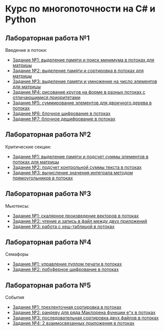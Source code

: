 # Курс по многопоточности на C# и Python
## Лабораторная работа №1
Введение в потоки: 
* [Задание №1: выделение памяти и поиск минимума в потоках для матрицы](https://github.com/Daniil-Solo/MultiThreadsSolutions/blob/main/Lab_1/task1.cs)
* [Задание №2: выделение памяти и сортировка в потоках для матрицы](https://github.com/Daniil-Solo/MultiThreadsSolutions/blob/main/Lab_1/task2.cs)
* [Задание №3: выделение памяти и умножение на число элементов для матрицы](https://github.com/Daniil-Solo/MultiThreadsSolutions/blob/main/Lab_1/task3.cs)
* [Задание №4: рисование кругов на форме в разных потоках с отличающимися приоритетами](https://github.com/Daniil-Solo/MultiThreadsSolutions/blob/main/Lab_1/task4.cs)
* [Задание №5: суммирование элементов для двоичного дерева в потоках](https://github.com/Daniil-Solo/MultiThreadsSolutions/blob/main/Lab_1/task5.cs)
* [Задание №6: блочное шифрование в потоках](https://github.com/Daniil-Solo/MultiThreadsSolutions/blob/main/Lab_1/task6.cs)
* [Задание №7: блочное дешифрование в потоках](https://github.com/Daniil-Solo/MultiThreadsSolutions/blob/main/Lab_1/task7.cs)

## Лабораторная работа №2
Критические секции: 
* [Задание №1: выделение памяти и подсчет суммы элементов в потоках для матрицы](https://github.com/Daniil-Solo/MultiThreadsSolutions/blob/main/Lab_2/task1.cs)
* [Задание №2: подсчет контрольной суммы текста в потоках](https://github.com/Daniil-Solo/MultiThreadsSolutions/blob/main/Lab_2/task2.cs)
* [Задание №3: вычисление значения интеграла методом прямоугольников в потоках](https://github.com/Daniil-Solo/MultiThreadsSolutions/blob/main/Lab_2/task3.cs)

## Лабораторная работа №3
Мьютексы: 
* [Задание №1: скалярное произведение векторов в потоках](https://github.com/Daniil-Solo/MultiThreadsSolutions/blob/main/Lab_3/task1.cs)
* [Задание №2: чтение и запись в файл между двух приложений](https://github.com/Daniil-Solo/MultiThreadsSolutions/blob/main/Lab_3/task2.cs)
* [Задание №3: работа с хеш-таблицой в потоках](https://github.com/Daniil-Solo/MultiThreadsSolutions/blob/main/Lab_3/task3.cs)

## Лабораторная работа №4
Семафоры
* [Задание №1: управление пуллом печати в потоках](https://github.com/Daniil-Solo/MultiThreadsSolutions/blob/main/Lab_4/task1.py)
* [Задание №2: побуферное шифрование в потоках](https://github.com/Daniil-Solo/MultiThreadsSolutions/blob/main/Lab_4/task1.py)

## Лабораторная работа №5
События 
* [Задание №1: трехленточная сортировка в потоках](https://github.com/Daniil-Solo/MultiThreadsSolutions/blob/main/Lab_5/task1.py)
* [Задание №2: рандеву для ряда Маклорена функции e^x в потоках](https://github.com/Daniil-Solo/MultiThreadsSolutions/blob/main/Lab_5/task2.py)
* [Задание №3: последовательная сортировка двух файлов в потоках](https://github.com/Daniil-Solo/MultiThreadsSolutions/blob/main/Lab_5/task3.py)
* [Задание №4: 2 взаимосвязанных приложения в потоках](https://github.com/Daniil-Solo/MultiThreadsSolutions/blob/main/Lab_5/task4.py)
